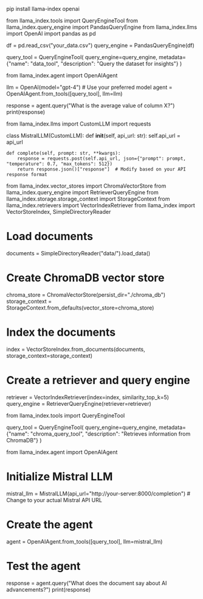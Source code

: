 pip install llama-index openai

from llama_index.tools import QueryEngineTool
from llama_index.query_engine import PandasQueryEngine
from llama_index.llms import OpenAI
import pandas as pd


df = pd.read_csv("your_data.csv")
query_engine = PandasQueryEngine(df)

query_tool = QueryEngineTool(
    query_engine=query_engine,
    metadata={"name": "data_tool", "description": "Query the dataset for insights"}
)

from llama_index.agent import OpenAIAgent

llm = OpenAI(model="gpt-4")  # Use your preferred model
agent = OpenAIAgent.from_tools([query_tool], llm=llm)

response = agent.query("What is the average value of column X?")
print(response)

from llama_index.llms import CustomLLM
import requests

class MistralLLM(CustomLLM):
    def __init__(self, api_url: str):
        self.api_url = api_url

    def complete(self, prompt: str, **kwargs):
        response = requests.post(self.api_url, json={"prompt": prompt, "temperature": 0.7, "max_tokens": 512})
        return response.json()["response"]  # Modify based on your API response format

from llama_index.vector_stores import ChromaVectorStore
from llama_index.query_engine import RetrieverQueryEngine
from llama_index.storage.storage_context import StorageContext
from llama_index.retrievers import VectorIndexRetriever
from llama_index import VectorStoreIndex, SimpleDirectoryReader

# Load documents
documents = SimpleDirectoryReader("data/").load_data()

# Create ChromaDB vector store
chroma_store = ChromaVectorStore(persist_dir="./chroma_db")
storage_context = StorageContext.from_defaults(vector_store=chroma_store)

# Index the documents
index = VectorStoreIndex.from_documents(documents, storage_context=storage_context)

# Create a retriever and query engine
retriever = VectorIndexRetriever(index=index, similarity_top_k=5)
query_engine = RetrieverQueryEngine(retriever=retriever)

from llama_index.tools import QueryEngineTool

query_tool = QueryEngineTool(
    query_engine=query_engine,
    metadata={"name": "chroma_query_tool", "description": "Retrieves information from ChromaDB"}
)

from llama_index.agent import OpenAIAgent

# Initialize Mistral LLM
mistral_llm = MistralLLM(api_url="http://your-server:8000/completion")  # Change to your actual Mistral API URL

# Create the agent
agent = OpenAIAgent.from_tools([query_tool], llm=mistral_llm)

# Test the agent
response = agent.query("What does the document say about AI advancements?")
print(response)
